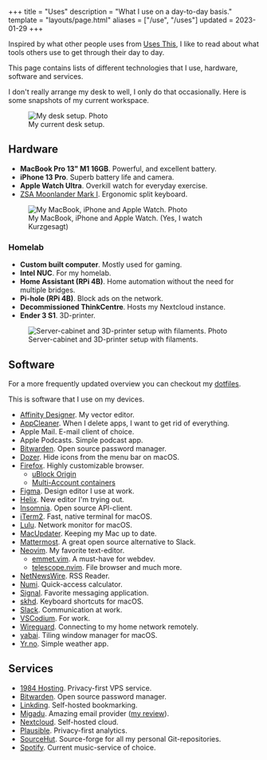 +++
title = "Uses"
description = "What I use on a day-to-day basis."
template = "layouts/page.html"
aliases = ["/use", "/uses"]
updated = 2023-01-29
+++

Inspired by what other people uses from [Uses This][usesthis], I like to read
about what tools others use to get through their day to day.

This page contains lists of different technologies that I use, hardware,
software and services.

I don't really arrange my desk to well, I only do that occasionally. Here is
some snapshots of my current workspace.

<figure>
  <img
    src="/img/uses/setup.webp"
    alt="My desk setup. Photo">
  <figcaption>
    My current desk setup.
  </figcaption>
</figure>

## Hardware

- **MacBook Pro 13" M1 16GB**. Powerful, and excellent battery.
- **iPhone 13 Pro**. Superb battery life and camera.
- **Apple Watch Ultra**. Overkill watch for everyday exercise.
- [ZSA Moonlander Mark I][moonlander]. Ergonomic split keyboard.

<figure>
  <img
    src="/img/uses/hardware.webp"
    alt="My MacBook, iPhone and Apple Watch. Photo">
  <figcaption>
    My MacBook, iPhone and Apple Watch. (Yes, I watch Kurzgesagt)
  </figcaption>
</figure>

### Homelab

- **Custom built computer**. Mostly used for gaming.
- **Intel NUC**. For my homelab.
- **Home Assistant (RPi 4B)**. Home automation without the need for multiple
  bridges.
- **Pi-hole (RPi 4B)**. Block ads on the network.
- **Decommissioned ThinkCentre**. Hosts my Nextcloud instance.
- **Ender 3 S1**. 3D-printer.

<figure>
  <img
    src="/img/uses/3d-pegboard.webp"
    alt="Server-cabinet and 3D-printer setup with filaments. Photo">
  <figcaption>
    Server-cabinet and 3D-printer setup with filaments.
  </figcaption>
</figure>

## Software

For a more frequently updated overview you can checkout my [dotfiles][dotfiles].

This is software that I use on my devices.

- [Affinity Designer][affinity]. My vector editor.
- [AppCleaner][appcleaner]. When I delete apps, I want to get rid of everything.
- Apple Mail. E-mail client of choice.
- Apple Podcasts. Simple podcast app.
- [Bitwarden][bitwarden]. Open source password manager.
- [Dozer][dozer]. Hide icons from the menu bar on macOS.
- [Firefox][firefox]. Highly customizable browser.
  - [uBlock Origin][ublock]
  - [Multi-Account containers][multia]
- [Figma][figma]. Design editor I use at work.
- [Helix][helix]. New editor I'm trying out.
- [Insomnia][insomnia]. Open source API-client.
- [iTerm2][iterm]. Fast, native terminal for macOS.
- [Lulu][lulu]. Network monitor for macOS.
- [MacUpdater][macupdater]. Keeping my Mac up to date.
- [Mattermost][mattermost]. A great open source alternative to Slack.
- [Neovim][neovim]. My favorite text-editor.
  - [emmet.vim][emmet]. A must-have for webdev.
  - [telescope.nvim][telescope]. File browser and much more.
- [NetNewsWire][netnewswire]. RSS Reader.
- [Numi][numi]. Quick-access calculator.
- [Signal][signal]. Favorite messaging application.
- [skhd][skhd]. Keyboard shortcuts for macOS.
- [Slack][slack]. Communication at work.
- [VSCodium][vscodium]. For work.
- [Wireguard][wireguard]. Connecting to my home network remotely.
- [yabai][yabai]. Tiling window manager for macOS.
- [Yr.no][yr]. Simple weather app.

## Services

- [1984 Hosting][1984]. Privacy-first VPS service.
- [Bitwarden][bitwarden]. Open source password manager.
- [Linkding][linkding]. Self-hosted bookmarking.
- [Migadu][migadu]. Amazing email provider ([my review][migadu_review]).
- [Nextcloud][nextcloud]. Self-hosted cloud.
- [Plausible][plausible]. Privacy-first analytics.
- [SourceHut][sourcehut]. Source-forge for all my personal Git-repositories.
- [Spotify][spotify]. Current music-service of choice.

[affinity]: https://affinity.serif.com/en-us/designer
[firefox]: https://www.mozilla.org/en-US/firefox/new
[bitwarden]: https://bitwarden.com
[ublock]: https://ublockorigin.com
[multia]:
  https://addons.mozilla.org/en-US/firefox/addon/multi-account-containers
[mattermost]: https://mattermost.com
[neovim]: https://neovim.io
[telescope]: https://github.com/nvim-telescope/telescope.nvim
[emmet]: https://github.com/mattn/emmet-vim
[netnewswire]: https://netnewswire.com
[dozer]: https://github.com/Mortennn/Dozer
[nextcloud]: https://nextcloud.com
[numi]: https://numi.app
[rectangle]: https://github.com/rxhanson/Rectangle
[signal]: https://signal.org
[iterm]: https://iterm2.com/
[skhd]: https://github.com/koekeishiya/skhd
[slack]: https://slack.com
[spotify]: https://spotify.com
[vscodium]: https://github.com/VSCodium/vscodium
[darkroom]: https://apps.apple.com/us/app/a-dark-room/id736683061
[wireguard]: https://www.wireguard.com
[yr]: https://apps.apple.com/jo/app/yr-no/id490989206
[1984]: https://1984hosting.com
[migadu]: https://migadu.com
[migadu_review]: @/blog/2021-12-12-migadu-review/index.md
[yabai]: https://github.com/koekeishiya/yabai
[lulu]: https://objective-see.com/products/lulu.html
[appcleaner]: https://freemacsoft.net/appcleaner/
[macupdater]: https://www.corecode.io/macupdater/
[plausible]: https://plausible.io
[dotfiles]: https://github.com/timharek/dotfiles
[moonlander]: https://www.zsa.io/moonlander/
[spaceman]: https://github.com/Jaysce/Spaceman
[usesthis]: https://usesthis.com/
[insomnia]: https://insomnia.rest/
[sourcehut]: https://sourcehut.org
[helix]: https://helix-editor.com/
[linkding]: https://github.com/sissbruecker/linkding
[figma]: https://www.figma.com/
